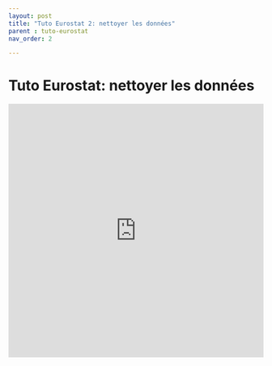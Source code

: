 ```yaml
---
layout: post
title: "Tuto Eurostat 2: nettoyer les données"
parent : tuto-eurostat
nav_order: 2

---
```


# Tuto Eurostat: nettoyer les données

<iframe width="100%" height="500" frameborder="0"
  src="https://observablehq.com/embed/a9b9bcfb48d17214?cell=*"></iframe>